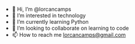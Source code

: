 - 👋 Hi, I’m @lorcancamps
- 👀 I’m interested in technology 
- 🌱 I’m currently learning Python
- 💞️ I’m looking to collaborate on learning to code
- 📫 How to reach me lorcancamps@gmail.com

<!---
lorcancamps/lorcancamps is a ✨ special ✨ repository because its `README.md` (this file) appears on your GitHub profile.
You can click the Preview link to take a look at your changes.
--->
